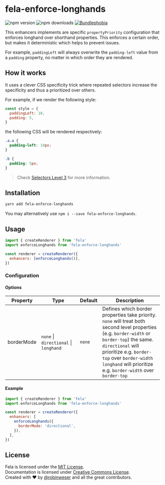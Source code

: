 # fela-enforce-longhands

<img alt="npm version" src="https://badge.fury.io/js/fela-enforce-longhands.svg"> <img alt="npm downloads" src="https://img.shields.io/npm/dm/fela-enforce-longhands.svg"> <a href="https://bundlephobia.com/result?p=fela-enforce-longhands@latest"><img alt="Bundlephobia" src="https://img.shields.io/bundlephobia/minzip/fela-enforce-longhands.svg"></a>

This enhancers implements are specific `propertyPriority` configuration that enforces longhand over shorthand properties. This enforces a certain order, but makes it deterministic which helps to prevent issues.

For example, `paddingLeft` will always overwrite the `padding-left` value from a `padding` property, no matter in which order they are rendered.

## How it works

It uses a clever CSS specificity trick where repeated selectors increase the specificity and thus a prioritized over others.

For example, if we render the following style:

```js
const style = {
  paddingLeft: 10,
  padding: 5,
}
```

the following CSS will be rendered respectively:

```css
.a.a {
  padding-left: 10px;
}

.b {
  padding: 5px;
}
```

> Check [Selectors Level 3](https://www.w3.org/TR/selectors-3/#specificity) for more information.

## Installation

```sh
yarn add fela-enforce-longhands
```

You may alternatively use `npm i --save fela-enforce-longhands`.

## Usage

```javascript
import { createRenderer } from 'fela'
import enforceLonghands from 'fela-enforce-longhands'

const renderer = createRenderer({
  enhancers: [enforceLonghands()],
})
```

### Configuration

#### Options

| Property   | Type                                  | Default | Description                                                                                                                                                                                                                                                                                       |
| ---------- | ------------------------------------- | ------- | ------------------------------------------------------------------------------------------------------------------------------------------------------------------------------------------------------------------------------------------------------------------------------------------------- |
| borderMode | `none` \| `directional` \| `longhand` | `none`  | Defines which border properties take priority.<br />`none` will treat both second level properties (e.g. `border-width` or `border-top`) the same.<br />`directional` will prioritize e.g. `border-top` over `border-width`<br />`longhand` will prioritize e.g. `border-width` over `border-top` |

#### Example

```javascript
import { createRenderer } from 'fela'
import enforceLonghands from 'fela-enforce-longhands'

const renderer = createRenderer({
  enhancers: [
    enforceLonghands({
      borderMode: 'directional',
    }),
  ],
})
```

## License

Fela is licensed under the [MIT License](http://opensource.org/licenses/MIT).<br>
Documentation is licensed under [Creative Commons License](http://creativecommons.org/licenses/by/4.0/).<br>
Created with ♥ by [@robinweser](http://weser.io) and all the great contributors.
